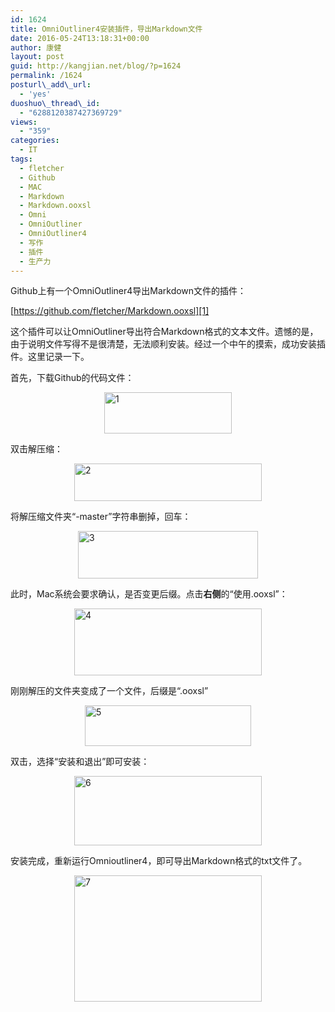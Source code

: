 ```yaml
---
id: 1624
title: OmniOutliner4安装插件，导出Markdown文件
date: 2016-05-24T13:18:31+00:00
author: 康健
layout: post
guid: http://kangjian.net/blog/?p=1624
permalink: /1624
posturl\_add\_url:
  - 'yes'
duoshuo\_thread\_id:
  - "6288120387427369729"
views:
  - "359"
categories:
  - IT
tags:
  - fletcher
  - Github
  - MAC
  - Markdown
  - Markdown.ooxsl
  - Omni
  - OmniOutliner
  - OmniOutliner4
  - 写作
  - 插件
  - 生产力
---
```

Github上有一个OmniOutliner4导出Markdown文件的插件：
  
[https://github.com/fletcher/Markdown.ooxsl][1]

这个插件可以让OmniOutliner导出符合Markdown格式的文本文件。遗憾的是，由于说明文件写得不是很清楚，无法顺利安装。经过一个中午的摸索，成功安装插件。这里记录一下。

首先，下载Github的代码文件：

<img style="display:block; margin-left:auto; margin-right:auto;" src="http://kangjian.net/images/2016/05/11.png" alt="1" border="0" width="204" height="66" />

双击解压缩：
  
<img style="display:block; margin-left:auto; margin-right:auto;" src="http://kangjian.net/images/2016/05/2.png" alt="2" border="0" width="300" height="60" />

将解压缩文件夹“-master”字符串删掉，回车：
  
<img style="display:block; margin-left:auto; margin-right:auto;" src="http://kangjian.net/images/2016/05/3.png" alt="3" border="0" width="288" height="76" />

此时，Mac系统会要求确认，是否变更后缀。点击**右侧**的“使用.ooxsl”：
  
<img style="display:block; margin-left:auto; margin-right:auto;" src="http://kangjian.net/images/2016/05/41.png" alt="4" border="0" width="300" height="107" />

刚刚解压的文件夹变成了一个文件，后缀是“.ooxsl”
  
<img style="display:block; margin-left:auto; margin-right:auto;" src="http://kangjian.net/images/2016/05/5.png" alt="5" border="0" width="266" height="65" />

双击，选择“安装和退出”即可安装：
  
<img style="display:block; margin-left:auto; margin-right:auto;" src="http://kangjian.net/images/2016/05/6.png" alt="6" border="0" width="300" height="111" />

安装完成，重新运行Omnioutliner4，即可导出Markdown格式的txt文件了。
  
<img style="display:block; margin-left:auto; margin-right:auto;" src="http://kangjian.net/images/2016/05/7.png" alt="7" border="0" width="300" height="202" />

[1]:	https://github.com/fletcher/Markdown.ooxsl